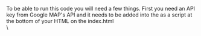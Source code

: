To be able to run this code you will need a few things.  First you need an API key from Google MAP's API and it needs to be added into the as a script at the bottom of your HTML on the index.html  
\
<script async defer src="https://maps.googleapis.com/maps/api/js?key="YOUR KEY GOES HERE&callback=initMap">
\
\
1.Next you will need to add your own weather API key from https://api.openweathermap.org  
// This is our API key  
var APIKey = "Enter Your Weather API key";  
\
\
![ProjectOne](https://github.com/doingway2much/Bootstrap-Portfolio/blob/master/assets/img/smarta.jpg?raw=true)


***
License
Smarta-Bus-App
***

Copyright (c) 2019 doingway2much.com

The MIT license (the “License”) set forth below applies to all parts of the Smarta-Bus-App project. You may not use this file except in compliance with the License.

MIT License

Permission is hereby granted, free of charge, to any person obtaining a copy of this software and associated documentation files (the "Software"), to deal in the Software without restriction, including without limitation the rights to use, copy, modify, merge, publish, distribute, sublicense, and/or sell copies of the Software, and to permit persons to whom the Software is furnished to do so, subject to the following conditions:

The above copyright notice and this permission notice shall be included in all copies or substantial portions of the Software.

THE SOFTWARE IS PROVIDED "AS IS", WITHOUT WARRANTY OF ANY KIND, EXPRESS OR IMPLIED, INCLUDING BUT NOT LIMITED TO THE WARRANTIES OF MERCHANTABILITY, FITNESS FOR A PARTICULAR PURPOSE AND NONINFRINGEMENT. IN NO EVENT SHALL THE AUTHORS OR COPYRIGHT HOLDERS BE LIABLE FOR ANY CLAIM, DAMAGES OR OTHER LIABILITY, WHETHER IN AN ACTION OF CONTRACT, TORT OR OTHERWISE, ARISING FROM, OUT OF OR IN CONNECTION WITH THE SOFTWARE OR THE USE OR OTHER DEALINGS IN THE SOFTWARE.
